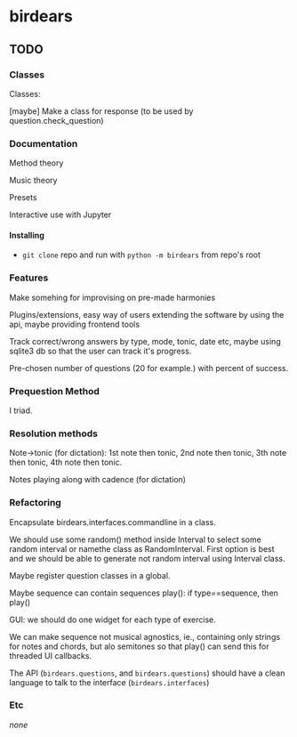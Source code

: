 # birdears

## TODO

### Classes

Classes:

[maybe] Make a class for response (to be used by question.check\_question)

### Documentation

Method theory

Music theory

Presets

Interactive use with Jupyter

#### Installing

* `git clone` repo and run with `python -m birdears` from repo's root

### Features

Make somehing for improvising on pre-made harmonies

Plugins/extensions, easy way of users extending the software by using the api,
maybe providing frontend tools

Track correct/wrong answers by type, mode, tonic, date etc, maybe using sqlite3
db so that the user can track it's progress.

Pre-chosen number of questions (20 for example.) with percent of success.

### Prequestion Method

I triad.

### Resolution methods

Note-\>tonic (for dictation): 1st note then tonic, 2nd note then tonic, 3th note then tonic, 4th note then tonic.

Notes playing along with cadence (for dictation)

### Refactoring

Encapsulate birdears.interfaces.commandline in a class.

We should use some random() method inside Interval to select some random
interval or namethe class as RandomInterval. First option is best and we should
be able to generate not random interval using Interval class.

Maybe register question classes in a global.

Maybe sequence can contain sequences play(): if type==sequence, then play()

GUI: we should do one widget for each type of exercise.

We can make sequence not musical agnostics, ie., containing only strings for notes
and chords, but alo semitones so that play() can send this for threaded UI
callbacks.

The API (`birdears.questions`, and `birdears.questions`) should have a clean language
to talk to the interface (`birdears.interfaces`)

### Etc

*none*

